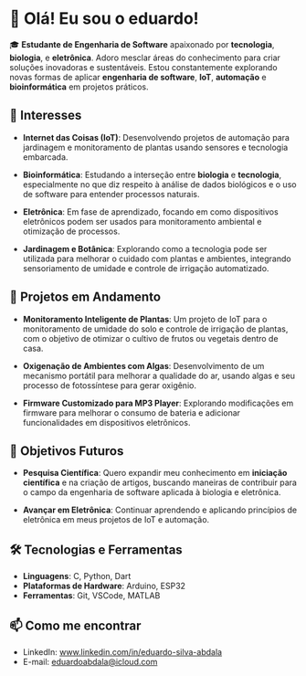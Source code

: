 # 👋 Olá! Eu sou o eduardo!

🎓 **Estudante de Engenharia de Software** apaixonado por **tecnologia**, **biologia**, e **eletrônica**. Adoro mesclar áreas do conhecimento para criar soluções inovadoras e sustentáveis. Estou constantemente explorando novas formas de aplicar **engenharia de software**, **IoT**, **automação** e **bioinformática** em projetos práticos.

## 🌱 Interesses

- **Internet das Coisas (IoT)**: Desenvolvendo projetos de automação para jardinagem e monitoramento de plantas usando sensores e tecnologia embarcada.
  
- **Bioinformática**: Estudando a interseção entre **biologia** e **tecnologia**, especialmente no que diz respeito à análise de dados biológicos e o uso de software para entender processos naturais.

- **Eletrônica**: Em fase de aprendizado, focando em como dispositivos eletrônicos podem ser usados para monitoramento ambiental e otimização de processos.

- **Jardinagem e Botânica**: Explorando como a tecnologia pode ser utilizada para melhorar o cuidado com plantas e ambientes, integrando sensoriamento de umidade e controle de irrigação automatizado.

## 🚀 Projetos em Andamento

- **Monitoramento Inteligente de Plantas**: Um projeto de IoT para o monitoramento de umidade do solo e controle de irrigação de plantas, com o objetivo de otimizar o cultivo de frutos ou vegetais dentro de casa.
  
- **Oxigenação de Ambientes com Algas**: Desenvolvimento de um mecanismo portátil para melhorar a qualidade do ar, usando algas e seu processo de fotossíntese para gerar oxigênio.

- **Firmware Customizado para MP3 Player**: Explorando modificações em firmware para melhorar o consumo de bateria e adicionar funcionalidades em dispositivos eletrônicos.

## 🎯 Objetivos Futuros

- **Pesquisa Científica**: Quero expandir meu conhecimento em **iniciação científica** e na criação de artigos, buscando maneiras de contribuir para o campo da engenharia de software aplicada à biologia e eletrônica.
  
- **Avançar em Eletrônica**: Continuar aprendendo e aplicando princípios de eletrônica em meus projetos de IoT e automação.

## 🛠️ Tecnologias e Ferramentas

- **Linguagens**: C, Python, Dart
- **Plataformas de Hardware**: Arduino, ESP32
- **Ferramentas**: Git, VSCode, MATLAB

## 📫 Como me encontrar

- LinkedIn: www.linkedin.com/in/eduardo-silva-abdala
- E-mail: eduardoabdala@icloud.com
